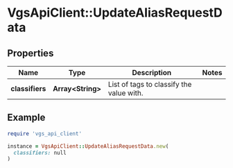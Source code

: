 # VgsApiClient::UpdateAliasRequestData

## Properties

| Name | Type | Description | Notes |
| ---- | ---- | ----------- | ----- |
| **classifiers** | **Array&lt;String&gt;** | List of tags to classify the value with. |  |

## Example

```ruby
require 'vgs_api_client'

instance = VgsApiClient::UpdateAliasRequestData.new(
  classifiers: null
)
```

